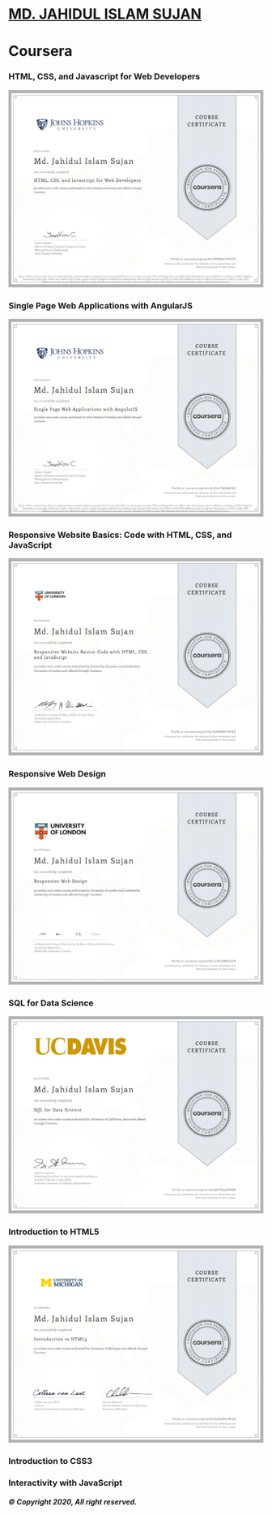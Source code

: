 # [MD. JAHIDUL ISLAM SUJAN](https://jahidofficial.github.io)

# Coursera

### HTML, CSS, and Javascript for Web Developers

<img src="TDBRR3CVHGFY.jpg">

### Single Page Web Applications with AngularJS

<img src="8V4JVQ2XQZEG.jpg">

### Responsive Website Basics: Code with HTML, CSS, and JavaScript

<img src="X58NMXF76FXX.jpg">

### Responsive Web Design

<img src="4LXL5GRN4CCK.jpg">

<!--### Introduction to Meteor.js Development-->

<!--<img src="#.jpg">-->

<!--### Web Application Development with JavaScript and MongoDB-->

<!--<img src="#.jpg">-->

<!--### Responsive Website Tutorial and Examples-->

<!--<img src="#.jpg">-->

<!--### Responsive Website Development and Design Capstone-->

<!--<img src="#.jpg">-->

### SQL for Data Science

<img src="9SLTK93GH6QR.jpg">

### Introduction to HTML5

<img src="85DGSSL2W79P.jpg">

### Introduction to CSS3

<!--<img src="#.jpg">-->

### Interactivity with JavaScript

<!--<img src="#.jpg">-->

<!--### Advanced Styling with Responsive Design-->

<!--<img src="#.jpg">-->

<!--### Web Design for Everybody Capstone-->

<!--<img src="#.jpg">-->

##### &copy; Copyright 2020, All right reserved.